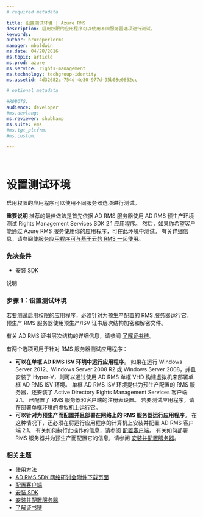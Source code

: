 ```yaml
---
# required metadata

title: 设置测试环境 | Azure RMS
description: 启用权限的应用程序可以使用不同服务器选项进行测试。
keywords:
author: bruceperlerms
manager: mbaldwin
ms.date: 04/28/2016
ms.topic: article
ms.prod: azure
ms.service: rights-management
ms.technology: techgroup-identity
ms.assetid: 4d32682c-754d-4e30-977d-95b08e0662cc

# optional metadata

#ROBOTS:
audience: developer
#ms.devlang:
ms.reviewer: shubhamp
ms.suite: ems
#ms.tgt_pltfrm:
#ms.custom:

---
```


﻿
# 设置测试环境

启用权限的应用程序可以使用不同服务器选项进行测试。

**重要说明**  推荐的最佳做法是首先依据 AD RMS 服务器使用 AD RMS 预生产环境测试 Rights Management Services SDK 2.1 应用程序。 然后，如果你希望客户能通过 Azure RMS 服务使用你的应用程序，可在此环境中测试。 有关详细信息，请参阅[使服务应用程序可与基于云的 RMS 一起使用](how-to-use-file-api-with-aadrm-cloud.md)。

 

### 先决条件

-   [安装 SDK](create-your-first-rights-aware-application.md)

说明

### 步骤 1：设置测试环境

若要测试启用权限的应用程序，必须针对为预生产配置的 RMS 服务器运行它。 预生产 RMS 服务器使用预生产/ISV 证书层次结构加密和解密文件。

有关 AD RMS 证书层次结构的详细信息，请参阅 [了解证书链](understanding-certificate-chains.md)。

有两个选项可用于针对 RMS 服务器测试应用程序：

-   **可以在单框 AD RMS ISV 环境中运行应用程序**。 如果在运行 Windows Server 2012、Windows Server 2008 R2 或 Windows Server 2008，并且安装了 Hyper-V，则可以通过使用 AD RMS 单框 VHD 构建虚拟机来部署单框 AD RMS ISV 环境。 单框 AD RMS ISV 环境提供为预生产配置的 RMS 服务器，还安装了 Active Directory Rights Management Services 客户端 2.1。 已配置了 RMS 服务器和客户端的注册表设置。 若要测试应用程序，请在部署单框环境的虚拟机上运行它。
-   **可以针对为预生产而配置并且部署在网络上的 RMS 服务器运行应用程序**。 在这种情况下，还必须在将运行应用程序的计算机上安装并配置 AD RMS 客户端 2.1。 有关如何执行此操作的信息，请参阅 [配置客户端](how-to-configure-the-ad-rms-client-2-0.md)。 有关如何部署 RMS 服务器并为预生产而配置它的信息，请参阅 [安装并配置服务器](how-to-install-and-configure-an-rms-server.md)。

### 相关主题

* [使用方法](how-to-use-msipc.md)
* [AD RMS SDK 网络研讨会附件下载页面](https://connect.microsoft.com/site1170/Downloads/DownloadDetails.aspx?DownloadID=42440)
* [配置客户端](how-to-configure-the-ad-rms-client-2-0.md)
* [安装 SDK](create-your-first-rights-aware-application.md)
* [安装并配置服务器](how-to-install-and-configure-an-rms-server.md)
* [了解证书链](understanding-certificate-chains.md)
 

 





<!--HONumber=Apr16_HO3-->


